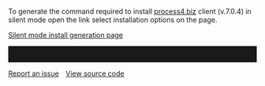 To generate the command required to install [process4.biz](https://process4.biz/) client (v.7.0.4) in silent mode open the link select installation options on the page.

[Silent mode install generation page](https://dev.process4.biz/confluence/pages/viewpage.action?pageId=100761734)
<hr style="padding-top:2rem" />
<a href="https://github.com/process4/docs/issues" target="_blank" class="bgw btn btn-primary btn-lg shadow-sm">Report an issue</a>
<a href="https://github.com/process4/docs" target="_blank" class="bgw btn btn-primary btn-lg shadow-sm" style="margin-left:10px;">View source code</a>